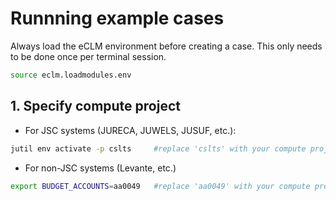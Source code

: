 # Runnning example cases

Always load the eCLM environment before creating a case. This only needs to be done once per terminal session.

```sh
source eclm.loadmodules.env
```

## 1. Specify compute project

- For JSC systems (JURECA, JUWELS, JUSUF, etc.):

```sh
jutil env activate -p cslts     #replace 'cslts' with your compute project
```

- For non-JSC systems (Levante, etc.)
```sh
export BUDGET_ACCOUNTS=aa0049   #replace 'aa0049' with your compute project
```